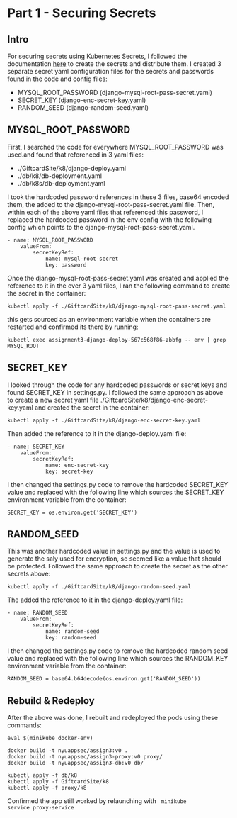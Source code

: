 # Part 1 - Securing Secrets
## Intro
For securing secrets using Kubernetes Secrets, I followed the documentation <a href="https://kubernetes.io/docs/tasks/inject-data-application/distribute-credentials-secure/">here</a> to create the secrets and distribute them. I created 3 separate secret yaml configuration files for the secrets and passwords found in the code and config files:
- MYSQL_ROOT_PASSWORD (django-mysql-root-pass-secret.yaml)
- SECRET_KEY (django-enc-secret-key.yaml)
- RANDOM_SEED (django-random-seed.yaml)

## MYSQL_ROOT_PASSWORD
First, I searched the code for everywhere MYSQL_ROOT_PASSWORD was used.and found that referenced in 3 yaml files:
- ./GiftcardSite/k8/django-deploy.yaml
- ./db/k8/db-deployment.yaml
- ./db/k8s/db-deployment.yaml

I took the hardcoded password references in these 3 files, base64 encoded them, the added to the django-mysql-root-pass-secret.yaml file. Then, within each of the above yaml files that referenced this password, I replaced the hardcoded password in the env config with the following config which points to the django-mysql-root-pass-secret.yaml.
```
- name: MYSQL_ROOT_PASSWORD
    valueFrom:
        secretKeyRef: 
            name: mysql-root-secret
            key: password
```
Once the django-mysql-root-pass-secret.yaml was created and applied the reference to it in the over 3 yaml files, I ran the following command to create the secret in the container:
```
kubectl apply -f ./GiftcardSite/k8/django-mysql-root-pass-secret.yaml
```
this gets sourced as an environment variable when the containers are restarted and confirmed its there by running:
```
kubectl exec assignment3-django-deploy-567c568f86-zbbfg -- env | grep MYSQL_ROOT
```

## SECRET_KEY
I looked through the code for any hardcoded passwords or secret keys and found SECRET_KEY in settings.py. I followed the same approach as above to create a new secret yaml file ./GiftcardSite/k8/django-enc-secret-key.yaml and created the secret in the container:
```
kubectl apply -f ./GiftcardSite/k8/django-enc-secret-key.yaml
```
Then added the reference to it in the django-deploy.yaml file:
```
- name: SECRET_KEY
    valueFrom:
        secretKeyRef: 
            name: enc-secret-key
            key: secret-key
```
I then changed the settings.py code to remove the hardcoded SECRET_KEY value and replaced with the following line which sources the SECRET_KEY environment variable from the container:
```
SECRET_KEY = os.environ.get('SECRET_KEY')
```

## RANDOM_SEED
This was another hardcoded value in settings.py and the value is used to generate the saly used for encryption, so seemed like a value that should be protected. Followed the same approach to create the secret as the other secrets above: 
```
kubectl apply -f ./GiftcardSite/k8/django-random-seed.yaml
```
The added the reference to it in the django-deploy.yaml file:
```
- name: RANDOM_SEED
    valueFrom:
        secretKeyRef: 
            name: random-seed
            key: random-seed 
```
I then changed the settings.py code to remove the hardcoded random seed value and replaced with the following line which sources the RANDOM_KEY environment variable from the container:
```
RANDOM_SEED = base64.b64decode(os.environ.get('RANDOM_SEED'))
```

## Rebuild & Redeploy
After the above was done, I rebuilt and redeployed the pods using these commands:
```
eval $(minikube docker-env)

docker build -t nyuappsec/assign3:v0 .
docker build -t nyuappsec/assign3-proxy:v0 proxy/
docker build -t nyuappsec/assign3-db:v0 db/

kubectl apply -f db/k8
kubectl apply -f GiftcardSite/k8
kubectl apply -f proxy/k8
```

Confirmed the app still worked by relaunching with <code>
minikube service proxy-service</code>
